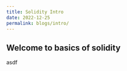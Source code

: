 ```yaml
---
title: Solidity Intro
date: 2022-12-25
permalink: blogs/intro/
---
```


## Welcome to basics of solidity

asdf
